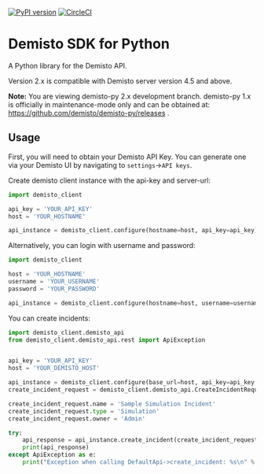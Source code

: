 [![PyPI version](https://badge.fury.io/py/demisto-py.svg)](https://badge.fury.io/py/demisto-py)
[![CircleCI](https://circleci.com/gh/demisto/demisto-py/tree/master.svg?style=svg)](https://circleci.com/gh/demisto/demisto-py/tree/master)
# Demisto SDK for Python

A Python library for the Demisto API.

Version 2.x is compatible with Demisto server version 4.5 and above.

**Note:** You are viewing demisto-py 2.x development branch. demisto-py 1.x is officially in maintenance-mode only and can be obtained at: https://github.com/demisto/demisto-py/releases .

## Usage

First, you will need to obtain your Demisto API Key. You can generate one via your Demisto UI by navigating to  `settings`->`API keys`.

Create demisto client instance with the api-key and server-url:
```python
import demisto_client

api_key = 'YOUR_API_KEY'
host = 'YOUR_HOSTNAME'

api_instance = demisto_client.configure(hostname=host, api_key=api_key)

```

Alternatively, you can login with username and password:

```python
import demisto_client

host = 'YOUR_HOSTNAME'
username = 'YOUR_USERNAME'
password = 'YOUR_PASSWORD'

api_instance = demisto_client.configure(hostname=host, username=username, password=password)

```


You can create incidents:

```python
import demisto_client.demisto_api
from demisto_client.demisto_api.rest import ApiException


api_key = 'YOUR_API_KEY'
host = 'YOUR_DEMISTO_HOST'

api_instance = demisto_client.configure(base_url=host, api_key=api_key, debug=False)
create_incident_request = demisto_client.demisto_api.CreateIncidentRequest()

create_incident_request.name = 'Sample Simulation Incident'
create_incident_request.type = 'Simulation'
create_incident_request.owner = 'Admin'

try:
    api_response = api_instance.create_incident(create_incident_request=create_incident_request)
    print(api_response)
except ApiException as e:
    print("Exception when calling DefaultApi->create_incident: %s\n" % e)

```
